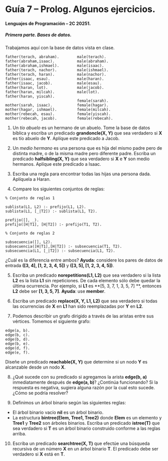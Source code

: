 # Guía 7 – Prolog. Algunos ejercicios. 

#### Lenguajes de Programación – 2C 20251. 

##### Primera parte. Bases de datos.

Trabajamos aquí con la base de datos vista en clase. 

```
father(terach, abraham).        male(terach).
father(abraham,isaac).	        male(abraham).
father(abraham,ishmael).        male(isaac).
father(terach, nachor).	        male(ishmael).
father(terach, haran).	        male(nachor).
father(isaac, esau).	        male(haran).
father(isaac, jacob).       	male(esau).
father(haran, lot).	            male(jacob).
father(haran, milcah).          male(lot).
father(haran, yiscah).
                                female(sarah).
mother(sarah, isaac).           female(hagar).
mother(hagar, ishmael).         female(milcah).
mother(rebecah, esau).          female(yiscah).
mother(rebecah, jacob).         female(rebecah).
```

1. Un *tío abuelo* es un hermano de un abuelo. Tome la base de datos bíblica y escriba un predicado **grandoncle(X, Y)** que sea verdadero si **X** es tío abuelo de **Y**.  Aplíque este predicado a Jacob. 

2. Un *medio hermano* es una persona que es hija del mismo padre pero de distinta madre, o de la 
misma madre pero diferente padre. Escriba un predicado **halfsibling(X, Y)** que sea verdadero si **X** e **Y** son medio hermanos. Aplíque este predicado a Isaac. 

3. Escriba una regla para encontrar todas las hijas una persona dada. Aplíquela a Haran. 

4. Compare los siguientes conjuntos de reglas:

``` 
% Conjunto de reglas 1

sublista(L1, L2) :- prefijo(L1, L2).
sublista(L1, [_|T2]) :- sublista(L1, T2).

prefijo([], _).
prefijo([H|T1], [H|T2]) :- prefijo(T1, T2).

% Conjunto de reglas 2

subsecuencia([], L2).
subsecuencia([H|T1],[H|T2]) :- subsecuencia(T1, T2).
subsecuencia(L1, [_|T2]) :- subsecuencia(L1, T2).
```

¿Cuál es la diferencia entre ambos?  **Ayuda**: considere los pares de datos de entrada **([3, 4], [1, 2, 3, 4, 5])** y **([3, 5], [1, 2, 3, 4, 5])**.

5. Escriba un predicado **norepetitions(L1, L2)** que sea verdadero si la lista **L2** es la lista **L1** sin repeticiones. De cada elemento sólo debe quedar la última ocurrencia. Por ejemplo, si **L1** es **[5, 3, 7, 1, 3, 5, 7] **, entonces **L2** debe ser **[1, 3, 5, 7]**. **Ayuda**: use **member**. 

6. Escriba un predicado **replace(X, Y, L1, L2)** que sea verdadero si todas las ocurrencias de **X** en **L1** han sido reemplazadas por **Y** en **L2**. 

7. Podemos describir un grafo dirigido a través de las aristas entre sus vértices. Tomemos el siguiente grafo:
```
edge(a, b).
edge(b, c).
edge(b, d).
edge(b, e).
edge(d, f).
edge(e, f).
```
Diseñe un predicado **reachable(X, Y)** que determine si un nodo **Y** es alcanzable desde un nodo **X**. 

8. ¿Qué sucede con su predicado si agregamos la arista **edge(b, a)** inmediatamente después de **edge(a, b)**? ¿Continúa funcionando? Si la respuesta es negativa, sugiera alguna razón por la cual esto sucede. ¿Cómo se podría resolver?

9. Definimos un árbol binario según las siguientes reglas:
* El árbol binario vacío **nil** es un árbol binario. 
* La estructura **bintree(Elem, Tree1, Tree2)** donde **Elem** es un elemento y **Tree1** y **Tree2** son árboles binarios. 
Escriba un predicado **istree(T)** que sea verdadero si **T** es un árbol binario construido conforme a las reglas arriba. 

10. Escriba un predicado **searchtree(X, T)** que efectúe una búsqueda recursiva de un número **X** en un árbol binario **T**. El predicado debe ser verdadero si **X** está en **T**.